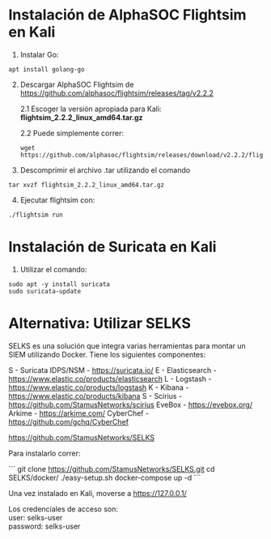 # Instalación de AlphaSOC Flightsim en Kali

1. Instalar Go:
```
apt install golang-go 
```

2. Descargar AlphaSOC Flightsim de https://github.com/alphasoc/flightsim/releases/tag/v2.2.2

    2.1 Escoger la versión apropiada para Kali: **flightsim_2.2.2_linux_amd64.tar.gz**
    
    2.2 Puede simplemente correr:
    ```
    wget https://github.com/alphasoc/flightsim/releases/download/v2.2.2/flightsim_2.2.2_linux_amd64.tar.gz
    ```

3. Descomprimir el archivo .tar utilizando el comando 
```
tar xvzf flightsim_2.2.2_linux_amd64.tar.gz
```

4. Ejecutar flightsim con:
```
./flightsim run
```

# Instalación de Suricata en Kali
1. Utilizar el comando:
```
sudo apt -y install suricata
sudo suricata-update
```


# Alternativa: Utilizar SELKS
SELKS es una solución que integra varias herramientas para montar un SIEM utilizando Docker. Tiene los siguientes componentes:

S - Suricata IDPS/NSM - https://suricata.io/
E - Elasticsearch - https://www.elastic.co/products/elasticsearch
L - Logstash - https://www.elastic.co/products/logstash
K - Kibana - https://www.elastic.co/products/kibana
S - Scirius - https://github.com/StamusNetworks/scirius
EveBox - https://evebox.org/
Arkime - https://arkime.com/
CyberChef - https://github.com/gchq/CyberChef


https://github.com/StamusNetworks/SELKS

Para instalarlo correr:

´´´
git clone https://github.com/StamusNetworks/SELKS.git
cd SELKS/docker/
./easy-setup.sh
docker-compose up -d
´´´

Una vez instalado en Kali, moverse a https://127.0.0.1/

Los credenciales de acceso son:  
user: selks-user  
password: selks-user  

